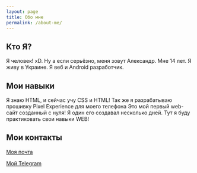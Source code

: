 ```yaml
---
layout: page
title: Обо мне
permalink: /about-me/
---
```


## Кто Я?

Я человек! xD. Ну а если серьёзно, меня зовут Александр. Мне 14 лет. Я живу в Украине. Я веб и Android разработчик.

## Мои навыки

Я знаю HTML, и сейчас учу CSS и HTML! Так же я разрабатываю прошивку Pixel Experience для моего телефона Это мой первый web-сайт созданный с нуля! Я один его создавал несколько дней. Тут я буду практиковать свои навыки WEB!

## Мои контакты

[Моя почта](mailto:alex.chycherin51@outlook.com)

[Мой Telegram](https://t.me/sevralt)
